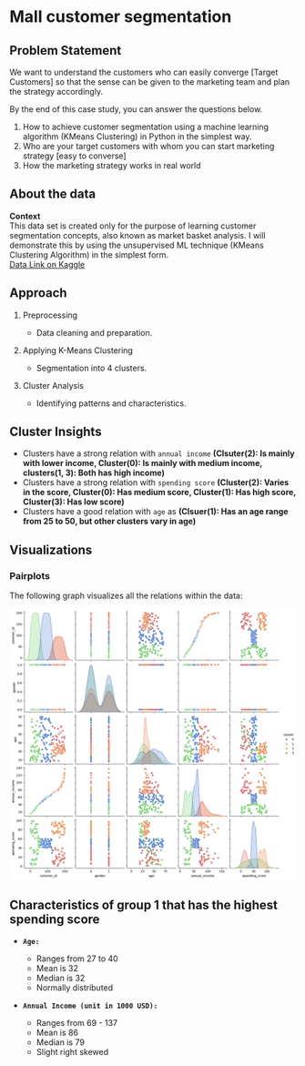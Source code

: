 # Mall customer segmentation

## Problem Statement
We want to understand the customers who can easily converge [Target Customers] so that the sense can be given to the marketing team and plan the strategy accordingly.

By the end of this case study, you can answer the questions below.
1. How to achieve customer segmentation using a machine learning algorithm (KMeans Clustering) in Python in the simplest way.
2. Who are your target customers with whom you can start marketing strategy [easy to converse]
3. How the marketing strategy works in real world

## About the data
**Context**   
This data set is created only for the purpose of learning customer segmentation concepts, also known as market basket analysis. I will demonstrate this by using the unsupervised ML technique (KMeans Clustering Algorithm) in the simplest form.   
[Data Link on Kaggle ](https://www.kaggle.com/datasets/vjchoudhary7/customer-segmentation-tutorial-in-python)

## Approach

1. Preprocessing 
    - Data cleaning and preparation.

2. Applying K-Means Clustering
    - Segmentation into 4 clusters.

3. Cluster Analysis 
    - Identifying patterns and characteristics.


## Cluster Insights
- Clusters have a strong relation with `annual income` **(Clsuter(2): Is mainly with lower income, Cluster(0): Is mainly with medium income,**    
**clusters(1, 3): Both has high income)**
- Clusters have a strong relation with `spending score` **(Cluster(2): Varies in the score, Cluster(0): Has medium score, Cluster(1): Has high score,**   
**Cluster(3): Has low score)**
- Clusters have a good relation with `age` as **(Clsuer(1): Has an age range from 25 to 50, but other clusters vary in age)**

## Visualizations
### Pairplots
The following graph visualizes all the relations within the data:

![Pairplots](https://github.com/Abdelrahman2030/mall_customer_segmentation/blob/main/pairplots.png)

## Characteristics of group 1 that has the highest spending score
- **`Age:`**   
    - Ranges from 27 to 40
    - Mean is 32
    - Median is 32
    - Normally distributed

- **`Annual Income (unit in 1000 USD):`**   
    - Ranges from 69 - 137
    - Mean is 86
    - Median is 79
    - Slight right skewed


